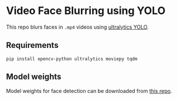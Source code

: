 # Video Face Blurring using YOLO

This repo blurs faces in `.mp4` videos using [ultralytics YOLO](https://github.com/ultralytics/ultralytics).


## Requirements
```
pip install opencv-python ultralytics moviepy tqdm
```

## Model weights
Model weights for face detection can be downloaded from [this repo](https://github.com/akanametov/yolo-face?tab=readme-ov-file#models).